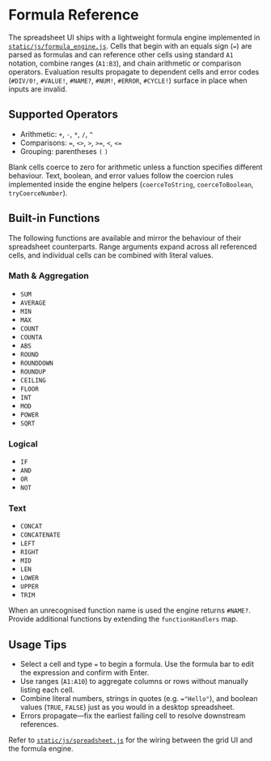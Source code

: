 # Formula Reference

The spreadsheet UI ships with a lightweight formula engine implemented in
[`static/js/formula_engine.js`](../static/js/formula_engine.js). Cells that begin
with an equals sign (`=`) are parsed as formulas and can reference other cells
using standard `A1` notation, combine ranges (`A1:B3`), and chain arithmetic or
comparison operators. Evaluation results propagate to dependent cells and error
codes (`#DIV/0!`, `#VALUE!`, `#NAME?`, `#NUM!`, `#ERROR`, `#CYCLE!`) surface in
place when inputs are invalid.

## Supported Operators

- Arithmetic: `+`, `-`, `*`, `/`, `^`
- Comparisons: `=`, `<>`, `>`, `>=`, `<`, `<=`
- Grouping: parentheses `(` `)`

Blank cells coerce to zero for arithmetic unless a function specifies different
behaviour. Text, boolean, and error values follow the coercion rules implemented
inside the engine helpers (`coerceToString`, `coerceToBoolean`, `tryCoerceNumber`).

## Built-in Functions

The following functions are available and mirror the behaviour of their
spreadsheet counterparts. Range arguments expand across all referenced cells,
and individual cells can be combined with literal values.

### Math & Aggregation

- `SUM`
- `AVERAGE`
- `MIN`
- `MAX`
- `COUNT`
- `COUNTA`
- `ABS`
- `ROUND`
- `ROUNDDOWN`
- `ROUNDUP`
- `CEILING`
- `FLOOR`
- `INT`
- `MOD`
- `POWER`
- `SQRT`

### Logical

- `IF`
- `AND`
- `OR`
- `NOT`

### Text

- `CONCAT`
- `CONCATENATE`
- `LEFT`
- `RIGHT`
- `MID`
- `LEN`
- `LOWER`
- `UPPER`
- `TRIM`

When an unrecognised function name is used the engine returns `#NAME?`. Provide
additional functions by extending the `functionHandlers` map.

## Usage Tips

- Select a cell and type `=` to begin a formula. Use the formula bar to edit the
  expression and confirm with Enter.
- Use ranges (`A1:A10`) to aggregate columns or rows without manually listing
  each cell.
- Combine literal numbers, strings in quotes (e.g. `="Hello"`), and boolean
  values (`TRUE`, `FALSE`) just as you would in a desktop spreadsheet.
- Errors propagate—fix the earliest failing cell to resolve downstream
  references.

Refer to [`static/js/spreadsheet.js`](../static/js/spreadsheet.js) for the
wiring between the grid UI and the formula engine.

